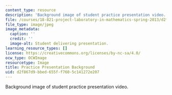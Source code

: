 ```yaml
---
content_type: resource
description: 'Background image of student practice presentation video. '
file: /courses/18-821-project-laboratory-in-mathematics-spring-2013/d2f867d9bbed655ff7605c141272e207_MIT18_821S13_prac_pres_bg.jpg
file_type: image/jpeg
image_metadata:
  caption: ''
  credit: ''
  image-alt: Student delivering presentation.
learning_resource_types: []
license: https://creativecommons.org/licenses/by-nc-sa/4.0/
ocw_type: OCWImage
resourcetype: Image
title: Practice Presentation Background
uid: d2f867d9-bbed-655f-f760-5c141272e207
---
```

Background image of student practice presentation video. 